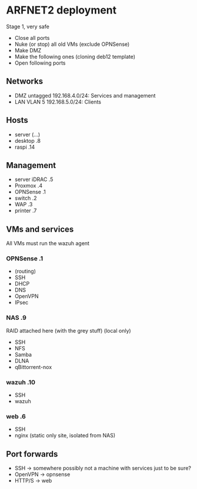 # ARFNET2 deployment

Stage 1, very safe
 - Close all ports
 - Nuke (or stop) all old VMs (exclude OPNSense)
 - Make DMZ
 - Make the following ones (cloning deb12 template)
 - Open following ports

## Networks
 - DMZ untagged 192.168.4.0/24: Services and management
 - LAN VLAN 5   192.168.5.0/24: Clients

## Hosts
 - server (...)
 - desktop .8
 - raspi .14

## Management
 - server iDRAC .5
 - Proxmox .4
 - OPNSense .1
 - switch .2
 - WAP .3
 - printer .7

## VMs and services
All VMs must run the wazuh agent

### OPNSense .1
 - (routing)
 - SSH
 - DHCP
 - DNS
 - OpenVPN
 - IPsec

### NAS .9
RAID attached here (with the grey stuff) (local only)
 - SSH
 - NFS
 - Samba
 - DLNA
 - qBittorrent-nox

### wazuh .10
 - SSH
 - wazuh

### web .6
 - SSH
 - nginx (static only site, isolated from NAS)

## Port forwards
 - SSH -> somewhere possibly not a machine with services just to be sure?
 - OpenVPN -> opnsense
 - HTTP/S -> web

